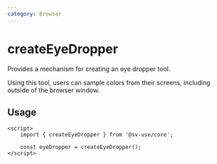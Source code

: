 ```yaml
---
category: Browser
---
```


# createEyeDropper

Provides a mechanism for creating an eye dropper tool.

Using this tool, users can sample colors from their screens, including outside of the browser window.

## Usage

```svelte
<script>
	import { createEyeDropper } from '@sv-use/core';

	const eyeDropper = createEyeDropper();
</script>
```
